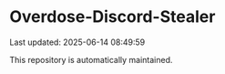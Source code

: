 # Overdose-Discord-Stealer

Last updated: 2025-06-14 08:49:59

This repository is automatically maintained.
